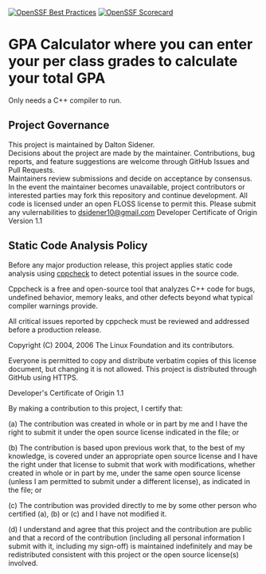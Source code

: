 [![OpenSSF Best Practices](https://www.bestpractices.dev/projects/10488/badge)](https://www.bestpractices.dev/projects/10488)
[![OpenSSF Scorecard](https://api.securityscorecards.dev/projects/github.com/DSidener/GPA-Calculator/badge)](https://securityscorecards.dev/viewer/?uri=github.com/DSidener/GPA-Calculator)

# GPA Calculator where you can enter your per class grades to calculate your total GPA
Only needs a C++ compiler to run.
## Project Governance

This project is maintained by Dalton Sidener.  
Decisions about the project are made by the maintainer. Contributions, bug reports, and feature suggestions are welcome through GitHub Issues and Pull Requests.  
Maintainers review submissions and decide on acceptance by consensus.
In the event the maintainer becomes unavailable, project contributors or interested parties may fork this repository and continue development. All code is licensed under an open FLOSS license to permit this.
Please submit any vulernabilities to dsidener10@gmail.com
Developer Certificate of Origin
Version 1.1
## Static Code Analysis Policy

Before any major production release, this project applies static code analysis using [cppcheck](http://cppcheck.sourceforge.net/) to detect potential issues in the source code.

Cppcheck is a free and open-source tool that analyzes C++ code for bugs, undefined behavior, memory leaks, and other defects beyond what typical compiler warnings provide.

All critical issues reported by cppcheck must be reviewed and addressed before a production release.

Copyright (C) 2004, 2006 The Linux Foundation and its contributors.

Everyone is permitted to copy and distribute verbatim copies of this
license document, but changing it is not allowed.
This project is distributed through GitHub using HTTPS.

Developer's Certificate of Origin 1.1

By making a contribution to this project, I certify that:

(a) The contribution was created in whole or in part by me and I
    have the right to submit it under the open source license
    indicated in the file; or

(b) The contribution is based upon previous work that, to the best
    of my knowledge, is covered under an appropriate open source
    license and I have the right under that license to submit that
    work with modifications, whether created in whole or in part
    by me, under the same open source license (unless I am
    permitted to submit under a different license), as indicated
    in the file; or

(c) The contribution was provided directly to me by some other
    person who certified (a), (b) or (c) and I have not modified
    it.

(d) I understand and agree that this project and the contribution
    are public and that a record of the contribution (including all
    personal information I submit with it, including my sign-off) is
    maintained indefinitely and may be redistributed consistent with
    this project or the open source license(s) involved.


